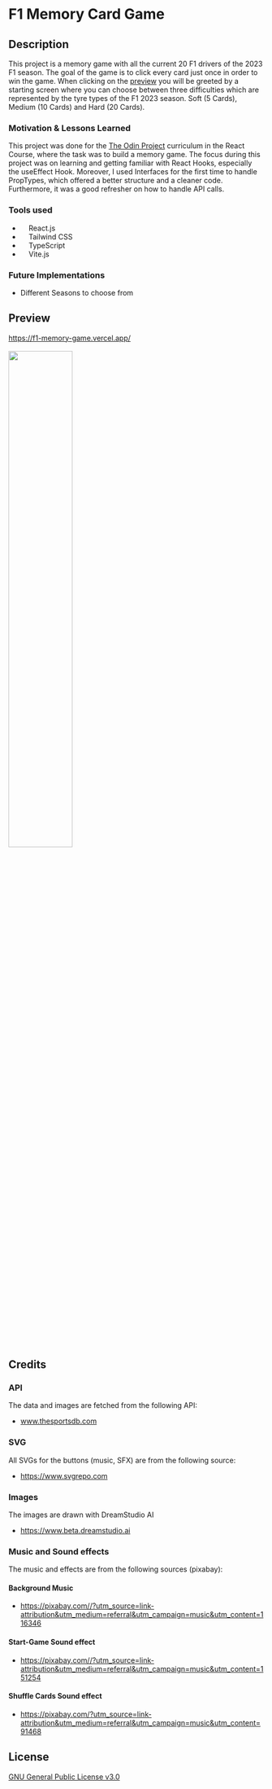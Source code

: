 # F1 Memory Card Game

## Description

This project is a memory game with all the current 20 F1 drivers of the 2023 F1 season. The goal of the game is to click every card just once in order to win the game. When clicking on the [preview](https://f1-memory-game.vercel.app/) you will be greeted by a starting screen where you can choose between three difficulties which are represented by the tyre types of the F1 2023 season. Soft (5 Cards), Medium (10 Cards) and Hard (20 Cards).

### Motivation & Lessons Learned

This project was done for the [The Odin Project](https://www.theodinproject.com) curriculum in the React Course, where the task was to build a memory game. The focus during this project was on learning and getting familiar with React Hooks, especially the useEffect Hook.
Moreover, I used Interfaces for the first time to handle PropTypes, which offered a better structure and a cleaner code.
Furthermore, it was a good refresher on how to handle API calls.

### Tools used
- <img src="https://www.svgrepo.com/show/452092/react.svg" height=12px /> React.js
- <img src="https://www.svgrepo.com/show/374118/tailwind.svg" height=12px /> Tailwind CSS 
- <img src="https://www.svgrepo.com/show/374146/typescript-official.svg" height=12px /> TypeScript
- <img src="https://www.svgrepo.com/show/374167/vite.svg" height=12px /> Vite.js

### Future Implementations

- Different Seasons to choose from

## Preview

https://f1-memory-game.vercel.app/
<br>
<br>
<img src="https://www.janpomelo.com/f1-memory.webp" width="50%" max-width=600px/> 

## Credits

### API

The data and images are fetched from the following API:

- www.thesportsdb.com

### SVG

All SVGs for the buttons (music, SFX) are from the following source:

- https://www.svgrepo.com

### Images

The images are drawn with DreamStudio AI

- https://www.beta.dreamstudio.ai

### Music and Sound effects

The music and effects are from the following sources (pixabay):

#### Background Music

- https://pixabay.com//?utm_source=link-attribution&utm_medium=referral&utm_campaign=music&utm_content=116346

#### Start-Game Sound effect

- https://pixabay.com//?utm_source=link-attribution&utm_medium=referral&utm_campaign=music&utm_content=151254

#### Shuffle Cards Sound effect

- https://pixabay.com/?utm_source=link-attribution&utm_medium=referral&utm_campaign=music&utm_content=91468

## License

[GNU General Public License v3.0
](https://choosealicense.com/licenses/gpl-3.0/)

